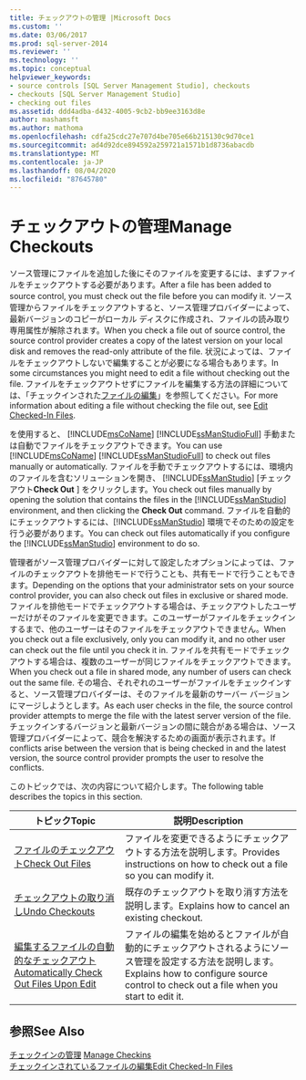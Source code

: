 ```yaml
---
title: チェックアウトの管理 |Microsoft Docs
ms.custom: ''
ms.date: 03/06/2017
ms.prod: sql-server-2014
ms.reviewer: ''
ms.technology: ''
ms.topic: conceptual
helpviewer_keywords:
- source controls [SQL Server Management Studio], checkouts
- checkouts [SQL Server Management Studio]
- checking out files
ms.assetid: ddd4adba-d432-4005-9cb2-bb9ee3163d8e
author: mashamsft
ms.author: mathoma
ms.openlocfilehash: cdfa25cdc27e707d4be705e66b215130c9d70ce1
ms.sourcegitcommit: ad4d92dce894592a259721a1571b1d8736abacdb
ms.translationtype: MT
ms.contentlocale: ja-JP
ms.lasthandoff: 08/04/2020
ms.locfileid: "87645780"
---
```

# <a name="manage-checkouts"></a><span data-ttu-id="8485f-102">チェックアウトの管理</span><span class="sxs-lookup"><span data-stu-id="8485f-102">Manage Checkouts</span></span>
  <span data-ttu-id="8485f-103">ソース管理にファイルを追加した後にそのファイルを変更するには、まずファイルをチェックアウトする必要があります。</span><span class="sxs-lookup"><span data-stu-id="8485f-103">After a file has been added to source control, you must check out the file before you can modify it.</span></span> <span data-ttu-id="8485f-104">ソース管理からファイルをチェックアウトすると、ソース管理プロバイダーによって、最新バージョンのコピーがローカル ディスクに作成され、ファイルの読み取り専用属性が解除されます。</span><span class="sxs-lookup"><span data-stu-id="8485f-104">When you check a file out of source control, the source control provider creates a copy of the latest version on your local disk and removes the read-only attribute of the file.</span></span> <span data-ttu-id="8485f-105">状況によっては、ファイルをチェックアウトしないで編集することが必要になる場合もあります。</span><span class="sxs-lookup"><span data-stu-id="8485f-105">In some circumstances you might need to edit a file without checking out the file.</span></span> <span data-ttu-id="8485f-106">ファイルをチェックアウトせずにファイルを編集する方法の詳細については、「チェックインされた[ファイルの編集](../../2014/database-engine/edit-checked-in-files.md)」を参照してください。</span><span class="sxs-lookup"><span data-stu-id="8485f-106">For more information about editing a file without checking the file out, see [Edit Checked-In Files](../../2014/database-engine/edit-checked-in-files.md).</span></span>  
  
 <span data-ttu-id="8485f-107">を使用すると、 [!INCLUDE[msCoName](../includes/msconame-md.md)] [!INCLUDE[ssManStudioFull](../includes/ssmanstudiofull-md.md)] 手動または自動でファイルをチェックアウトできます。</span><span class="sxs-lookup"><span data-stu-id="8485f-107">You can use [!INCLUDE[msCoName](../includes/msconame-md.md)] [!INCLUDE[ssManStudioFull](../includes/ssmanstudiofull-md.md)] to check out files manually or automatically.</span></span> <span data-ttu-id="8485f-108">ファイルを手動でチェックアウトするには、環境内のファイルを含むソリューションを開き、 [!INCLUDE[ssManStudio](../includes/ssmanstudio-md.md)] [チェックアウト**Check Out** ] をクリックします。</span><span class="sxs-lookup"><span data-stu-id="8485f-108">You check out files manually by opening the solution that contains the files in the [!INCLUDE[ssManStudio](../includes/ssmanstudio-md.md)] environment, and then clicking the **Check Out** command.</span></span> <span data-ttu-id="8485f-109">ファイルを自動的にチェックアウトするには、[!INCLUDE[ssManStudio](../includes/ssmanstudio-md.md)] 環境でそのための設定を行う必要があります。</span><span class="sxs-lookup"><span data-stu-id="8485f-109">You can check out files automatically if you configure the [!INCLUDE[ssManStudio](../includes/ssmanstudio-md.md)] environment to do so.</span></span>  
  
 <span data-ttu-id="8485f-110">管理者がソース管理プロバイダーに対して設定したオプションによっては、ファイルのチェックアウトを排他モードで行うことも、共有モードで行うこともできます。</span><span class="sxs-lookup"><span data-stu-id="8485f-110">Depending on the options that your administrator sets on your source control provider, you can also check out files in exclusive or shared mode.</span></span> <span data-ttu-id="8485f-111">ファイルを排他モードでチェックアウトする場合は、チェックアウトしたユーザーだけがそのファイルを変更できます。このユーザーがファイルをチェックインするまで、他のユーザーはそのファイルをチェックアウトできません。</span><span class="sxs-lookup"><span data-stu-id="8485f-111">When you check out a file exclusively, only you can modify it, and no other user can check out the file until you check it in.</span></span> <span data-ttu-id="8485f-112">ファイルを共有モードでチェックアウトする場合は、複数のユーザーが同じファイルをチェックアウトできます。</span><span class="sxs-lookup"><span data-stu-id="8485f-112">When you check out a file in shared mode, any number of users can check out the same file.</span></span> <span data-ttu-id="8485f-113">その場合、それぞれのユーザーがファイルをチェックインすると、ソース管理プロバイダーは、そのファイルを最新のサーバー バージョンにマージしようとします。</span><span class="sxs-lookup"><span data-stu-id="8485f-113">As each user checks in the file, the source control provider attempts to merge the file with the latest server version of the file.</span></span> <span data-ttu-id="8485f-114">チェックインするバージョンと最新バージョンの間に競合がある場合は、ソース管理プロバイダーによって、競合を解決するための画面が表示されます。</span><span class="sxs-lookup"><span data-stu-id="8485f-114">If conflicts arise between the version that is being checked in and the latest version, the source control provider prompts the user to resolve the conflicts.</span></span>  
  
 <span data-ttu-id="8485f-115">このトピックでは、次の内容について紹介します。</span><span class="sxs-lookup"><span data-stu-id="8485f-115">The following table describes the topics in this section.</span></span>  
  
|<span data-ttu-id="8485f-116">トピック</span><span class="sxs-lookup"><span data-stu-id="8485f-116">Topic</span></span>|<span data-ttu-id="8485f-117">説明</span><span class="sxs-lookup"><span data-stu-id="8485f-117">Description</span></span>|  
|-----------|-----------------|  
|[<span data-ttu-id="8485f-118">ファイルのチェックアウト</span><span class="sxs-lookup"><span data-stu-id="8485f-118">Check Out Files</span></span>](../../2014/database-engine/check-out-files.md)|<span data-ttu-id="8485f-119">ファイルを変更できるようにチェックアウトする方法を説明します。</span><span class="sxs-lookup"><span data-stu-id="8485f-119">Provides instructions on how to check out a file so you can modify it.</span></span>|  
|[<span data-ttu-id="8485f-120">チェックアウトの取り消し</span><span class="sxs-lookup"><span data-stu-id="8485f-120">Undo Checkouts</span></span>](../../2014/database-engine/undo-checkouts.md)|<span data-ttu-id="8485f-121">既存のチェックアウトを取り消す方法を説明します。</span><span class="sxs-lookup"><span data-stu-id="8485f-121">Explains how to cancel an existing checkout.</span></span>|  
|[<span data-ttu-id="8485f-122">編集するファイルの自動的なチェックアウト</span><span class="sxs-lookup"><span data-stu-id="8485f-122">Automatically Check Out Files Upon Edit</span></span>](../../2014/database-engine/automatically-check-out-files-upon-edit.md)|<span data-ttu-id="8485f-123">ファイルの編集を始めるとファイルが自動的にチェックアウトされるようにソース管理を設定する方法を説明します。</span><span class="sxs-lookup"><span data-stu-id="8485f-123">Explains how to configure source control to check out a file when you start to edit it.</span></span>|  
  
## <a name="see-also"></a><span data-ttu-id="8485f-124">参照</span><span class="sxs-lookup"><span data-stu-id="8485f-124">See Also</span></span>  
 <span data-ttu-id="8485f-125">[チェックインの管理](../../2014/database-engine/manage-checkins.md) </span><span class="sxs-lookup"><span data-stu-id="8485f-125">[Manage Checkins](../../2014/database-engine/manage-checkins.md) </span></span>  
 [<span data-ttu-id="8485f-126">チェックインされているファイルの編集</span><span class="sxs-lookup"><span data-stu-id="8485f-126">Edit Checked-In Files</span></span>](../../2014/database-engine/edit-checked-in-files.md)  
  
  
